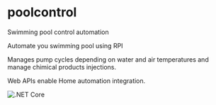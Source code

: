# poolcontrol
Swimming pool control automation

Automate you swimming pool using RPI 

Manages pump cycles depending on water and air temperatures and manage chimical products injections.

Web APIs enable Home automation integration.

![.NET Core](https://github.com/bluewaterwise/poolcontrol/workflows/.NET%20Core/badge.svg)
